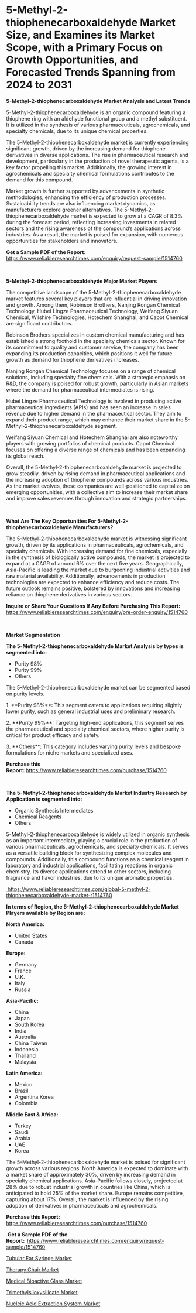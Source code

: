 <p><h1>5-Methyl-2-thiophenecarboxaldehyde Market Size, and Examines its Market Scope, with a Primary Focus on Growth Opportunities, and Forecasted Trends Spanning from 2024 to 2031</h1></p><p><strong>5-Methyl-2-thiophenecarboxaldehyde Market Analysis and Latest Trends</strong></p>
<p><p>5-Methyl-2-thiophenecarboxaldehyde is an organic compound featuring a thiophene ring with an aldehyde functional group and a methyl substituent. It is utilized in the synthesis of various pharmaceuticals, agrochemicals, and specialty chemicals, due to its unique chemical properties.</p><p>The 5-Methyl-2-thiophenecarboxaldehyde market is currently experiencing significant growth, driven by the increasing demand for thiophene derivatives in diverse applications. The rise in pharmaceutical research and development, particularly in the production of novel therapeutic agents, is a key factor propelling this market. Additionally, the growing interest in agrochemicals and specialty chemical formulations contributes to the demand for this compound.</p><p>Market growth is further supported by advancements in synthetic methodologies, enhancing the efficiency of production processes. Sustainability trends are also influencing market dynamics, as manufacturers explore greener alternatives. The 5-Methyl-2-thiophenecarboxaldehyde market is expected to grow at a CAGR of 8.3% during the forecast period, reflecting increasing investments in related sectors and the rising awareness of the compound’s applications across industries. As a result, the market is poised for expansion, with numerous opportunities for stakeholders and innovators.</p></p>
<p><strong>Get a Sample PDF of the Report:&nbsp;</strong> <a href="https://www.reliableresearchtimes.com/enquiry/request-sample/1514760?utm_campaign=1776&utm_medium=2&utm_source=Github&utm_content=ia&utm_term=27102024&utm_id=5-methyl-2-thiophenecarboxaldehyde">https://www.reliableresearchtimes.com/enquiry/request-sample/1514760</a></p>
<p>&nbsp;</p>
<p><strong>5-Methyl-2-thiophenecarboxaldehyde Major Market Players</strong></p>
<p><p>The competitive landscape of the 5-Methyl-2-thiophenecarboxaldehyde market features several key players that are influential in driving innovation and growth. Among them, Robinson Brothers, Nanjing Rongan Chemical Technology, Hubei Lingze Pharmaceutical Technology, Weifang Siyuan Chemical, Wilshire Technologies, Hotechem Shanghai, and Capot Chemical are significant contributors.</p><p>Robinson Brothers specializes in custom chemical manufacturing and has established a strong foothold in the specialty chemicals sector. Known for its commitment to quality and customer service, the company has been expanding its production capacities, which positions it well for future growth as demand for thiophene derivatives increases.</p><p>Nanjing Rongan Chemical Technology focuses on a range of chemical solutions, including specialty fine chemicals. With a strategic emphasis on R&D, the company is poised for robust growth, particularly in Asian markets where the demand for pharmaceutical intermediates is rising.</p><p>Hubei Lingze Pharmaceutical Technology is involved in producing active pharmaceutical ingredients (APIs) and has seen an increase in sales revenue due to higher demand in the pharmaceutical sector. They aim to expand their product range, which may enhance their market share in the 5-Methyl-2-thiophenecarboxaldehyde segment.</p><p>Weifang Siyuan Chemical and Hotechem Shanghai are also noteworthy players with growing portfolios of chemical products. Capot Chemical focuses on offering a diverse range of chemicals and has been expanding its global reach.</p><p>Overall, the 5-Methyl-2-thiophenecarboxaldehyde market is projected to grow steadily, driven by rising demand in pharmaceutical applications and the increasing adoption of thiophene compounds across various industries. As the market evolves, these companies are well-positioned to capitalize on emerging opportunities, with a collective aim to increase their market share and improve sales revenues through innovation and strategic partnerships.</p></p>
<p>&nbsp;</p>
<p><strong>What Are The Key Opportunities For 5-Methyl-2-thiophenecarboxaldehyde Manufacturers?</strong></p>
<p><p>The 5-Methyl-2-thiophenecarboxaldehyde market is witnessing significant growth, driven by its applications in pharmaceuticals, agrochemicals, and specialty chemicals. With increasing demand for fine chemicals, especially in the synthesis of biologically active compounds, the market is projected to expand at a CAGR of around 6% over the next five years. Geographically, Asia-Pacific is leading the market due to burgeoning industrial activities and raw material availability. Additionally, advancements in production technologies are expected to enhance efficiency and reduce costs. The future outlook remains positive, bolstered by innovations and increasing reliance on thiophene derivatives in various sectors.</p></p>
<p><strong>Inquire or Share Your Questions If Any Before Purchasing This Report:</strong> <a href="https://www.reliableresearchtimes.com/enquiry/pre-order-enquiry/1514760?utm_campaign=1776&utm_medium=2&utm_source=Github&utm_content=ia&utm_term=27102024&utm_id=5-methyl-2-thiophenecarboxaldehyde">https://www.reliableresearchtimes.com/enquiry/pre-order-enquiry/1514760</a></p>
<p>&nbsp;</p>
<p><strong>Market Segmentation</strong></p>
<p><strong>The 5-Methyl-2-thiophenecarboxaldehyde Market Analysis by types is segmented into:</strong></p>
<p><ul><li>Purity 98%</li><li>Purity 99%</li><li>Others</li></ul></p>
<p><p>The 5-Methyl-2-thiophenecarboxaldehyde market can be segmented based on purity levels. </p><p>1. **Purity 98%**: This segment caters to applications requiring slightly lower purity, such as general industrial uses and preliminary research. </p><p>2. **Purity 99%**: Targeting high-end applications, this segment serves the pharmaceutical and specialty chemical sectors, where higher purity is critical for product efficacy and safety. </p><p>3. **Others**: This category includes varying purity levels and bespoke formulations for niche markets and specialized uses.</p></p>
<p><strong>Purchase this Report:&nbsp;</strong><a href="https://www.reliableresearchtimes.com/purchase/1514760?utm_campaign=1776&utm_medium=2&utm_source=Github&utm_content=ia&utm_term=27102024&utm_id=5-methyl-2-thiophenecarboxaldehyde">https://www.reliableresearchtimes.com/purchase/1514760</a></p>
<p>&nbsp;</p>
<p><strong>The 5-Methyl-2-thiophenecarboxaldehyde Market Industry Research by Application is segmented into:</strong></p>
<p><ul><li>Organic Synthesis Intermediates</li><li>Chemical Reagents</li><li>Others</li></ul></p>
<p><p>5-Methyl-2-thiophenecarboxaldehyde is widely utilized in organic synthesis as an important intermediate, playing a crucial role in the production of various pharmaceuticals, agrochemicals, and specialty chemicals. It serves as a versatile building block for synthesizing complex molecules and compounds. Additionally, this compound functions as a chemical reagent in laboratory and industrial applications, facilitating reactions in organic chemistry. Its diverse applications extend to other sectors, including fragrance and flavor industries, due to its unique aromatic properties.</p></p>
<p><a href="https://www.reliableresearchtimes.com/global-5-methyl-2-thiophenecarboxaldehyde-market-r1514760?utm_campaign=1776&utm_medium=2&utm_source=Github&utm_content=ia&utm_term=27102024&utm_id=5-methyl-2-thiophenecarboxaldehyde">&nbsp;https://www.reliableresearchtimes.com/global-5-methyl-2-thiophenecarboxaldehyde-market-r1514760</a></p>
<p><strong>In terms of Region, the 5-Methyl-2-thiophenecarboxaldehyde Market Players available by Region are:</strong></p>
<p>
    <p> <strong> North America: </strong>
        <ul>
            <li>United States</li>
            <li>Canada</li>
        </ul>
        </p> 
    <p> <strong> Europe: </strong>
        <ul>
            <li>Germany</li>
            <li>France</li>
            <li>U.K.</li>
            <li>Italy</li>
            <li>Russia</li>
        </ul>
        </p> 
    <p> <strong> Asia-Pacific: </strong>
        <ul>
            <li>China</li>
            <li>Japan</li>
            <li>South Korea</li>
            <li>India</li>
            <li>Australia</li>
            <li>China Taiwan</li>
            <li>Indonesia</li>
            <li>Thailand</li>
            <li>Malaysia</li>
        </ul>
        </p> 
    <p> <strong> Latin America: </strong>
        <ul>
            <li>Mexico</li>
            <li>Brazil</li>
            <li>Argentina Korea</li>
            <li>Colombia</li>
        </ul>
        </p> 
    <p> <strong> Middle East & Africa: </strong>
        <ul>
            <li>Turkey</li>
            <li>Saudi</li>
            <li>Arabia</li>
            <li>UAE</li>
            <li>Korea</li>
        </ul>
    </p>
    </p>
<p><p>The 5-Methyl-2-thiophenecarboxaldehyde market is poised for significant growth across various regions. North America is expected to dominate with a market share of approximately 30%, driven by increasing demand in specialty chemical applications. Asia-Pacific follows closely, projected at 28% due to robust industrial growth in countries like China, which is anticipated to hold 25% of the market share. Europe remains competitive, capturing about 17%. Overall, the market is influenced by the rising adoption of derivatives in pharmaceuticals and agrochemicals.</p></p>
<p><strong>Purchase this Report: </strong><a href="https://www.reliableresearchtimes.com/purchase/1514760?utm_campaign=1776&utm_medium=2&utm_source=Github&utm_content=ia&utm_term=27102024&utm_id=5-methyl-2-thiophenecarboxaldehyde">https://www.reliableresearchtimes.com/purchase/1514760</a></p>
<p>&nbsp;<strong>Get a Sample PDF of the Report:&nbsp;&nbsp;</strong><a href="https://www.reliableresearchtimes.com/enquiry/request-sample/1514760?utm_campaign=1776&utm_medium=2&utm_source=Github&utm_content=ia&utm_term=27102024&utm_id=5-methyl-2-thiophenecarboxaldehyde">https://www.reliableresearchtimes.com/enquiry/request-sample/1514760</a></p>
<p><strong></strong></p>
<p><p><a href="https://www.linkedin.com/pulse/mapping-tubular-ear-syringe-market-trends-challenges-breakthroughs-7nebc?utm_campaign=1776&utm_medium=2&utm_source=Github&utm_content=ia&utm_term=27102024&utm_id=5-methyl-2-thiophenecarboxaldehyde">Tubular Ear Syringe Market</a></p><p><a href="https://www.linkedin.com/pulse/market-dynamics-future-trends-global-therapy-chair-sector-forecasted-oevxc?utm_campaign=1776&utm_medium=2&utm_source=Github&utm_content=ia&utm_term=27102024&utm_id=5-methyl-2-thiophenecarboxaldehyde">Therapy Chair Market</a></p><p><a href="https://www.linkedin.com/pulse/navigating-global-medical-bioactive-glass-market-landscape-trends-ymgxc?utm_campaign=1776&utm_medium=2&utm_source=Github&utm_content=ia&utm_term=27102024&utm_id=5-methyl-2-thiophenecarboxaldehyde">Medical Bioactive Glass Market</a></p><p><a href="https://www.linkedin.com/pulse/global-trimethylsiloxysilicate-market-comprehensive-analysis-e2opc?utm_campaign=1776&utm_medium=2&utm_source=Github&utm_content=ia&utm_term=27102024&utm_id=5-methyl-2-thiophenecarboxaldehyde">Trimethylsiloxysilicate Market</a></p><p><a href="https://www.linkedin.com/pulse/global-nucleic-acid-extraction-system-market-opportunities-6immc?utm_campaign=1776&utm_medium=2&utm_source=Github&utm_content=ia&utm_term=27102024&utm_id=5-methyl-2-thiophenecarboxaldehyde">Nucleic Acid Extraction System Market</a></p></p>